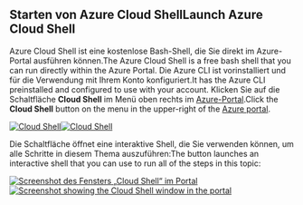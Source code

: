 ## <a name="launch-azure-cloud-shell"></a><span data-ttu-id="9e1ae-101">Starten von Azure Cloud Shell</span><span class="sxs-lookup"><span data-stu-id="9e1ae-101">Launch Azure Cloud Shell</span></span>

<span data-ttu-id="9e1ae-102">Azure Cloud Shell ist eine kostenlose Bash-Shell, die Sie direkt im Azure-Portal ausführen können.</span><span class="sxs-lookup"><span data-stu-id="9e1ae-102">The Azure Cloud Shell is a free bash shell that you can run directly within the Azure Portal.</span></span> <span data-ttu-id="9e1ae-103">Die Azure CLI ist vorinstalliert und für die Verwendung mit Ihrem Konto konfiguriert.</span><span class="sxs-lookup"><span data-stu-id="9e1ae-103">It has the Azure CLI preinstalled and configured to use with your account.</span></span> <span data-ttu-id="9e1ae-104">Klicken Sie auf die Schaltfläche **Cloud Shell** im Menü oben rechts im [Azure-Portal](https://portal.azure.com).</span><span class="sxs-lookup"><span data-stu-id="9e1ae-104">Click the **Cloud Shell** button on the menu in the upper-right of the [Azure portal](https://portal.azure.com).</span></span>

<span data-ttu-id="9e1ae-105">[![Cloud Shell](../media/cloud-shell-try-it/cloud-shell-menu.png)](https://portal.azure.com)</span><span class="sxs-lookup"><span data-stu-id="9e1ae-105">[![Cloud Shell](../media/cloud-shell-try-it/cloud-shell-menu.png)](https://portal.azure.com)</span></span>

<span data-ttu-id="9e1ae-106">Die Schaltfläche öffnet eine interaktive Shell, die Sie verwenden können, um alle Schritte in diesem Thema auszuführen:</span><span class="sxs-lookup"><span data-stu-id="9e1ae-106">The button launches an interactive shell that you can use to run all of the steps in this topic:</span></span>

<span data-ttu-id="9e1ae-107">[![Screenshot des Fensters „Cloud Shell“ im Portal](../media/cloud-shell-try-it/cloud-shell-safari.png)](https://portal.azure.com)</span><span class="sxs-lookup"><span data-stu-id="9e1ae-107">[![Screenshot showing the Cloud Shell window in the portal](../media/cloud-shell-try-it/cloud-shell-safari.png)](https://portal.azure.com)</span></span>